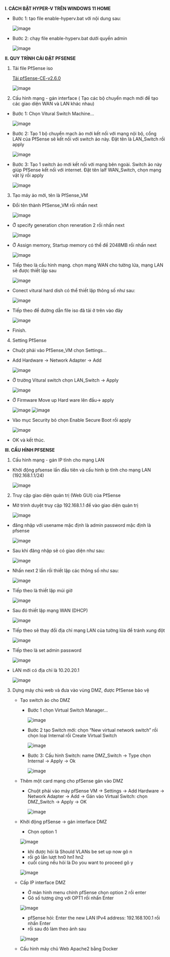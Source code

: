 

**I. CÁCH BẬT HYPER-V TRÊN WINDOWS 11 HOME**

  - Bước 1: tạo file enable-hyperv.bat với nội dung sau:

    ![image](https://github.com/user-attachments/assets/3395fbd3-017f-4b7f-8a59-ee08cdf2cde1)

  - Bước 2: chạy file enable-hyperv.bat dưới quyền admin

    ![image](https://github.com/user-attachments/assets/f7d4ccaf-508b-4186-b77d-55c9c56dbde0)



**II. QUY TRÌNH CÀI ĐẶT PFSENSE**

1. Tải file PfSense iso

    [Tải pfSense-CE-v2.6.0](https://github.com/hoang2514/-pfSenseDev/releases/tag/PfSense)
   
    ![image](https://github.com/user-attachments/assets/18679a27-bb0d-4067-93ca-93aa8b04a79a)

2. Cấu hình mạng -  gán interface ( Tạo các bộ chuyển mạch mới để tạo các giao diện WAN và LAN khác nhau) 
  - Bước 1: Chọn Vitural Switch Machine...

    ![image](https://github.com/user-attachments/assets/6f66ca63-7e36-476f-8110-18b96fd51cef)


  - Bước 2: Tạo 1 bộ chuyển mạch ảo mới kết nối với mạng nội bộ, cổng LAN của PfSense sẽ kết nối với switch ảo này. Đặt tên là LAN_Switch rồi apply

    ![image](https://github.com/user-attachments/assets/4b89f85e-bb65-4ebc-9916-7e8d0f25d2f2)


    

  - Bước 3: Tạo 1 switch ảo mới kết nối với mạng bên ngoài. Switch ảo này giúp PfSense kết nối với internet. Đặt tên lalf WAN_Switch, chọn mạng vật lý rồi apply

    ![image](https://github.com/user-attachments/assets/9f1c4f7b-abf6-4ba1-a0a0-8ad5af2f4b1a)
   
3. Tạo máy ảo mới, tên là PfSense_VM
  - Đổi tên thành PfSense_VM rồi nhấn next
    
    ![image](https://github.com/user-attachments/assets/94969fd7-85d6-4c17-861b-8686f4bea69e)
    
  - Ở specify generation chọn reneration 2 rồi nhấn next
    
    ![image](https://github.com/user-attachments/assets/37aabb3a-36cc-4ab7-86ad-82167eb92b98)

  - Ở Assign memory, Startup memory có thể để 2048MB rồi nhấn next

    ![image](https://github.com/user-attachments/assets/698f2155-0b31-4c3e-9f85-2e6a8dbc038e)

  - Tiếp theo là cấu hình mạng. chọn mạng WAN cho tường lửa, mạng LAN sẽ được thiết lập sau

    ![image](https://github.com/user-attachments/assets/1dadd763-b244-4c06-8426-f065ea8668b1)

  - Conect vitural hard dish có thể thiết lập thông số như sau:

    ![image](https://github.com/user-attachments/assets/da7236a0-fa2b-442e-88df-cda8d7488ca0)

  - Tiếp theo để đường dẫn file iso đã tải ở trên vào đây

    ![image](https://github.com/user-attachments/assets/72988e22-8f36-4864-83fd-b19ea62ab915)

  - Finish.

4. Setting PfSense
  - Chuột phải vào PfSense_VM chọn Settings...
  - Add Hardware -> Network Adapter -> Add

    ![image](https://github.com/user-attachments/assets/5dfea275-4a9b-4b1f-a604-4b57cb5d6d9c)

  - Ở trường Vitural switch chọn LAN_Switch -> Apply

    ![image](https://github.com/user-attachments/assets/e4f8bfaf-8d8e-456e-9d5f-54e1d05751de)

  - Ở Firmware Move up Hard ware lên đầu-> apply

    ![image](https://github.com/user-attachments/assets/54458a77-7260-4a8b-971e-2ecb8f3eafaa)
    ![image](https://github.com/user-attachments/assets/86a4cb39-812a-4da0-b757-1786a4e46d57)
    
  - Vào mục Security bỏ chọn Enable Secure Boot rồi apply

    ![image](https://github.com/user-attachments/assets/eece2f27-c5db-4169-889d-1cce906415fe)

  - OK và kết thúc.


**III. CẤU HÌNH PFSENSE**
1. Cấu hình mạng - gán IP tĩnh cho mạng LAN
  - Khởi động pfsense lần đầu tiên và cấu hình ip tĩnh cho mạng LAN (192.168.1.1/24)

    ![image](https://github.com/user-attachments/assets/807cf193-79cf-478c-b002-fb28641532f6)

2. Truy cập giao diện quản trị (Web GUI) của PfSense
  - Mở trình duyệt truy cập 192.168.1.1 để vào giao diện quản trị

    ![image](https://github.com/user-attachments/assets/10cbdcdc-09f7-486a-9dac-6e91f26e5d33)

  - đăng nhập với usename mặc định là admin password mặc định là pfsense

    ![image](https://github.com/user-attachments/assets/a9ff334d-0bfb-4663-b26c-bdc36710f844)

  - Sau khi đăng nhập sẽ có giao diện như sau:

    ![image](https://github.com/user-attachments/assets/8284fbc9-f634-4ba6-a0f4-026801259263)

  - Nhấn next 2 lần rồi thiết lập các thông số như sau:

    ![image](https://github.com/user-attachments/assets/7c2420ce-dc69-43f5-a838-b8d223230d94)

  - Tiếp theo là thiết lập múi giờ

    ![image](https://github.com/user-attachments/assets/341f9b4f-c60d-4a56-9435-1e1ff4d8d30a)

  - Sau đó thiết lập mạng WAN (DHCP)

    ![image](https://github.com/user-attachments/assets/e901474d-64a6-4b1e-8a69-3352236e6d83)
    
  - Tiếp theo sẽ thay đổi địa chỉ mạng LAN của tường lửa để tránh xung đột

    ![image](https://github.com/user-attachments/assets/8581ae61-8106-4518-8ca1-a8099cf0da86)

  - Tiếp theo là set admin password

    ![image](https://github.com/user-attachments/assets/acdaa801-2dd6-495d-9d80-98fe65f59e74)

  - LAN mới có địa chỉ là 10.20.20.1

    ![image](https://github.com/user-attachments/assets/c3fd480e-bfe3-4e22-84fa-f525b73e8280)

3. Dựng máy chủ web và đưa vào vùng DMZ, được PfSense bảo vệ

   - Tạo switch ảo cho DMZ
     
       - Bước 1 chọn Virtual Switch Manager…
       
         ![image](https://github.com/user-attachments/assets/458304dc-0983-4b2b-8309-f5a441a250f8)
 
       -  Bước 2 tạo Switch mới: chọn  “New virtual network switch” rồi chọn loại Internal rồi Create  Virtual Switch
       
          ![image](https://github.com/user-attachments/assets/d3783197-6da2-47f2-bc54-dffb7912a166)
          
       -  Bước 3: Cấu hình Switch: name DMZ_Switch -> Type chọn Internal -> Apply -> Ok
    
          ![image](https://github.com/user-attachments/assets/472b5e80-fad2-4c8e-8b08-092d6b69d6d4)
    
   -  Thêm một card mạng cho pfSense gán vào DMZ
       -  Chuột phải vào máy pfSense VM -> Settings -> Add Hardware -> Network Adapter -> Add -> Gán vào Virtual Switch: chọn DMZ_Switch -> Apply -> OK
    
          ![image](https://github.com/user-attachments/assets/7b6d0670-3da9-4980-a1dd-3f2cc08a6afa)
    
   -   Khởi động pfSense -> gán interface DMZ
       -   Chọn option 1
    
          ![image](https://github.com/user-attachments/assets/942d2b67-5c1d-4df5-b5b7-e9d62405c164)
    
       -   khi được hỏi là Should VLANs be set up now gõ n
       -   rồi gõ lần lượt hn0 hn1 hn2
       -   cuối cùng nếu hỏi là Do you want to proceed gõ y
    
          ![image](https://github.com/user-attachments/assets/fa74900d-ad59-418e-a64c-a60c394fd4a4)
   -   Cấp IP interface DMZ
       -   Ở màn hình menu chính pfSense chọn option 2 rồi enter
       -   Gõ số tương ứng với OPT1 rồi nhấn Enter
    
          ![image](https://github.com/user-attachments/assets/098695aa-ae69-45ec-8e23-e77c75e5e5d7)
       -   pfSense hỏi: Enter the new LAN IPv4 address: 192.168.100.1 rồi nhấn Enter
       -   rồi sau đó làm theo ảnh sau
    
         ![image](https://github.com/user-attachments/assets/6294efa3-0eb6-4020-b57d-24590cd2f45e)
   -  Cấu hình máy chủ Web Apache2 bằng Docker  








     



  



    







